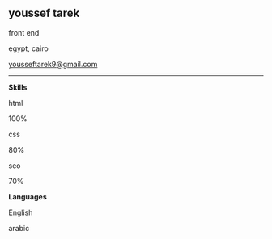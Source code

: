 <div class="w3-content w3-margin-top" style="max-width:1400px;">

<div class="w3-row-padding">

<div class="w3-third">

<div class="w3-white w3-text-grey w3-card-4">



<div class="w3-display-bottomleft w3-container w3-text-black">

## youssef tarek

</div>

</div>

<div class="w3-container">

front end

egypt, cairo

yousseftarek9@gmail.com

* * *

**Skills**

html

<div class="w3-light-grey w3-round-xlarge w3-small">

<div class="w3-container w3-center w3-round-xlarge w3-teal" style="width:100%">

<div class="w3-center w3-text-white">100%</div>

</div>

</div>

css

<div class="w3-light-grey w3-round-xlarge w3-small">

<div class="w3-container w3-center w3-round-xlarge w3-teal" style="width:80%">80%</div>

</div>

seo

<div class="w3-light-grey w3-round-xlarge w3-small">

<div class="w3-container w3-center w3-round-xlarge w3-teal" style="width:70%">70%</div>

</div>

**Languages**

English

arabic

</div>

</div>

</div>

</div>

</div>
